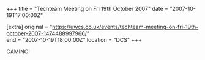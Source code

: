 +++
title = "Techteam Meeting on Fri 19th October 2007"
date = "2007-10-19T17:00:00Z"

[extra]
original = "https://uwcs.co.uk/events/techteam-meeting-on-fri-19th-october-2007-1474488997966/"    
end = "2007-10-19T18:00:00Z"
location = "DCS"
+++

GAMING\!

